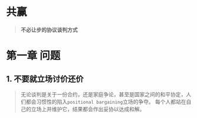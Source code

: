 # 共赢

> #### 不必让步的协议谈判方式

# 第一章 问题   

## 1. 不要就立场讨价还价  


> 无论谈判是关于一份合约，还是家庭争论，甚至是国家之间的和平协定，人们都会习惯性的陷入`positional bargaining`立场的争夺。
每个人都站在自己的立场上并维护它，结果都会作出妥协以达成和解。
